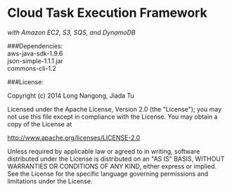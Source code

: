 Cloud Task Execution Framework
==============================

*with Amazon EC2, S3, SQS, and DynamoDB*

###Dependencies:  
aws-java-sdk-1.9.6  
json-simple-1.1.1.jar  
commons-cli-1.2  

###License:

Copyright (c) 2014 Long Nangong, Jiada Tu

Licensed under the Apache License, Version 2.0 (the "License"); you may not use this file except in compliance with the License. You may obtain a copy of the License at

http://www.apache.org/licenses/LICENSE-2.0

Unless required by applicable law or agreed to in writing, software distributed under the License is distributed on an "AS IS" BASIS, WITHOUT WARRANTIES OR CONDITIONS OF ANY KIND, either express or implied. See the License for the specific language governing permissions and limitations under the License.

